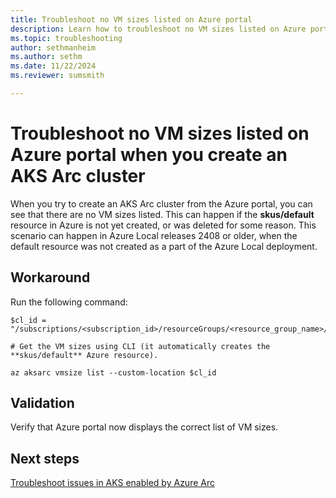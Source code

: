 ```yaml
---
title: Troubleshoot no VM sizes listed on Azure portal
description: Learn how to troubleshoot no VM sizes listed on Azure portal when you create an AKS Arc cluster
ms.topic: troubleshooting
author: sethmanheim
ms.author: sethm
ms.date: 11/22/2024
ms.reviewer: sumsmith

---
```


# Troubleshoot no VM sizes listed on Azure portal when you create an AKS Arc cluster

When you try to create an AKS Arc cluster from the Azure portal, you can see that there are no VM sizes listed. This can happen if the **skus/default** resource in Azure is not yet created, or was deleted for some reason. This scenario can happen in Azure Local releases 2408 or older, when the default resource was not created as a part of the Azure Local deployment.

## Workaround

Run the following command:

```azurecli
$cl_id = "/subscriptions/<subscription_id>/resourceGroups/<resource_group_name>/providers/Microsoft.ExtendedLocation/customLocations/<custom_location_name>"
          
# Get the VM sizes using CLI (it automatically creates the **skus/default** Azure resource).

az aksarc vmsize list --custom-location $cl_id
```

## Validation

Verify that Azure portal now displays the correct list of VM sizes.

## Next steps

[Troubleshoot issues in AKS enabled by Azure Arc](aks-troubleshoot.md)
